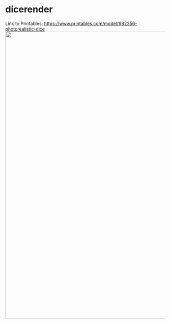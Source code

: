 # dicerender
Link to Printables: https://www.printables.com/model/982356-photorealistic-dice
<img src="https://github.com/amoghagrawal/dicerender/blob/main/Photorealistic%20Dice%20Scene.png" width = 900px />
